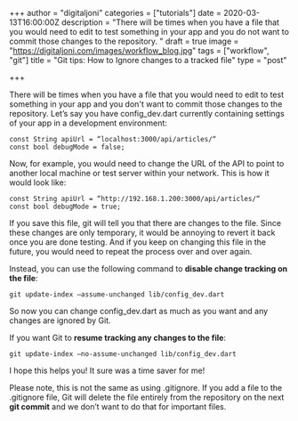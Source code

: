 +++
author = "digitaljoni"
categories = ["tutorials"]
date = 2020-03-13T16:00:00Z
description = "There will be times when you have a file that you would need to edit to test something in your app and you do not want to commit those changes to the repository. "
draft = true
image = "https://digitaljoni.com/images/workflow_blog.jpg"
tags = ["workflow", "git"]
title = "Git tips: How to Ignore changes to a tracked file"
type = "post"

+++

There will be times when you have a file that you would need to edit to test something in your app and you don't want to commit those changes to the repository. Let’s say you have config_dev.dart currently containing settings of your app in a development environment:

    const String apiUrl = “localhost:3000/api/articles/“
    const bool debugMode = false;

Now, for example, you would need to change the URL of the API to point to another local machine or test server within your network. This is how it would look like:

    const String apiUrl = “http://192.168.1.200:3000/api/articles/“
    const bool debugMode = true;

If you save this file, git will tell you that there are changes to the file. Since these changes are only temporary, it would be annoying to revert it back once you are done testing. And if you keep on changing this file in the future, you would need to repeat the process over and over again.

Instead, you can use the following command to **disable change tracking on the file**:

    git update-index —assume-unchanged lib/config_dev.dart

So now you can change config_dev.dart as much as you want and any changes are ignored by Git.

If you want Git to **resume tracking any changes to the file**:

    git update-index —no-assume-unchanged lib/config_dev.dart

I hope this helps you! It sure was a time saver for me!

Please note, this is not the same as using .gitignore. If you add a file to the .gitignore file, Git will delete the file entirely from the repository on the next **git commit** and we don’t want to do that for important files.